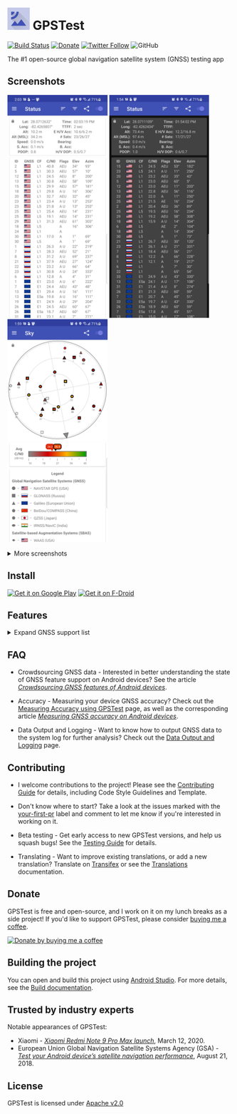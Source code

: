 # <img src="/icons/ic_launcher-playstore.png" width="50"/> GPSTest 
[![Build Status](https://github.com/barbeau/gpstest/actions/workflows/android.yml/badge.svg)](https://github.com/barbeau/gpstest/actions/workflows/android.yml) 
[![Donate](https://img.shields.io/badge/buy%20me%20a%20coffee-donate-yellow)](https://www.buymeacoffee.com/barbeau) 
[![Twitter Follow](https://img.shields.io/twitter/follow/sjbarbeau.svg?style=social&label=Follow)](https://twitter.com/sjbarbeau)
![GitHub](https://img.shields.io/github/license/barbeau/gpstest)

The #1 open-source global navigation satellite system (GNSS) testing app

## Screenshots
<img src="/fastlane/metadata/android/en-US/images/phoneScreenshots/1.png" height="500"> <img src="/fastlane/metadata/android/en-US/images/phoneScreenshots/2.png" height="500"> <img src="/fastlane/metadata/android/en-US/images/phoneScreenshots/3.png" height="500">

<details>
  <summary>More screenshots</summary>
  
<img src="/fastlane/metadata/android/en-US/images/phoneScreenshots/4.png" height="500"> <img src="/fastlane/metadata/android/en-US/images/phoneScreenshots/5.png" height="500"> <img src="/fastlane/metadata/android/en-US/images/phoneScreenshots/6.png" height="500"> <img src="/fastlane/metadata/android/en-US/images/phoneScreenshots/7.png" height="500"> <img src="/fastlane/metadata/android/en-US/images/phoneScreenshots/8.png" height="500">
  
</details>

## Install

[<img src="https://play.google.com/intl/en_us/badges/images/generic/en-play-badge.png" alt="Get it on Google Play" height="80">](https://play.google.com/store/apps/details?id=com.android.gpstest)
[<img src="https://fdroid.gitlab.io/artwork/badge/get-it-on.png" alt="Get it on F-Droid" height="80">](https://f-droid.org/packages/com.android.gpstest.osmdroid/)

## Features

<details>
  <summary>Expand GNSS support list</summary>

It supports dual-frequency¹ GNSS for:

* GPS (USA Navstar)
* GLONASS (Russia)
* QZSS (Japan)
* BeiDou/COMPASS (China)
* Galileo (European Union)
* IRNSS/NavIC (India)
* Various satellite-based augmentation systems (SBAS):
    * Wide Area Augmentation System (WAAS) (USA)
    * European Geostationary Navigation Overlay Service (EGNOS) (European Union)
    * GPS-aided GEO augmented navigation (GAGAN) (India)
    * Multi-functional Satellite Augmentation System (MSAS) (Japan)
    * System for Differential Corrections and Monitoring (SDCM) (Russia)
    * Satellite Navigation Augmentation System (SNAS) (China)
    * Soluciόn de Aumentaciόn para Caribe, Centro y Sudamérica (SACCSA) (ICAO)
    
¹*Dual-frequency GNSS requires device hardware support and Android 8.0 Oreo or higher. See [Dual-frequency GNSS on Android](https://medium.com/@sjbarbeau/dual-frequency-gnss-on-android-devices-152b8826e1c) for more details.*

Questions?  Check out the [FAQ](FAQ.md), the [Slack group](https://gpstest-android.herokuapp.com/), and [Google Group](https://groups.google.com/forum/#!forum/gpstest_android).

</details>

## FAQ

- Crowdsourcing GNSS data - Interested in better understanding the state of GNSS feature support on Android devices? See the article [*Crowdsourcing GNSS features of Android devices*](https://barbeau.medium.com/crowdsourcing-gnss-capabilities-of-android-devices-d4228645cf25).

- Accuracy - Measuring your device GNSS accuracy? Check out the [Measuring Accuracy using GPSTest](ACCURACY.md) page, as well as the corresponding article [*Measuring GNSS accuracy on Android devices*](https://medium.com/@sjbarbeau/measuring-gnss-accuracy-on-android-devices-6824492a1389).

- Data Output and Logging - Want to know how to output GNSS data to the system log for further analysis?  Check out the [Data Output and Logging](LOGGING.md) page.

## Contributing

- I welcome contributions to the project!  Please see the [Contributing Guide](.github/CONTRIBUTING.md) for details, including Code Style Guidelines and Template.

- Don't know where to start?  Take a look at the issues marked with the [your-first-pr](https://github.com/barbeau/gpstest/labels/your-first-pr) label and comment to let me know if you're interested in working on it.

- Beta testing - Get early access to new GPSTest versions, and help us squash bugs! See the [Testing Guide](BETA_TESTING.md) for details.

- Translating - Want to improve existing translations, or add a new translation?  Translate on [Transifex](https://www.transifex.com/sean-barbeau/gpstest-android/dashboard/) or see the [Translations](/TRANSLATIONS.md) documentation.

## Donate

GPSTest is free and open-source, and I work on it on my lunch breaks as a side project! If you'd like to support GPSTest, please consider [buying me a coffee](https://www.buymeacoffee.com/barbeau).

[![Donate by buying me a coffee](https://user-images.githubusercontent.com/928045/113343981-82476e80-92fe-11eb-9bc6-c7a281761bad.png)](https://www.buymeacoffee.com/barbeau)

## Building the project

You can open and build this project using [Android Studio](https://developer.android.com/studio).  For more details, see the [Build documentation](BUILD.MD).

## Trusted by industry experts

Notable appearances of GPSTest:

* Xiaomi - [*Xiaomi Redmi Note 9 Pro Max launch*](https://youtu.be/Y_5cfCZBOV4?t=3035), March 12, 2020.
* European Union Global Navigation Satellite Systems Agency (GSA) - [*Test your Android device’s satellite navigation performance*](https://www.gsa.europa.eu/newsroom/news/test-your-android-device-s-satellite-navigation-performance), August 21, 2018.

## License

GPSTest is licensed under [Apache v2.0](https://www.apache.org/licenses/LICENSE-2.0)
